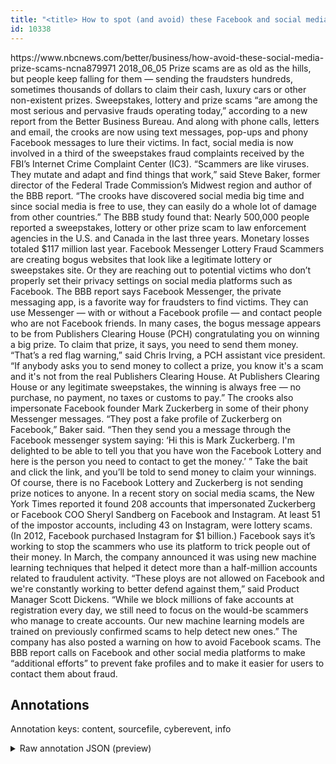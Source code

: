 ```yaml
---
title: "<title> How to spot (and avoid) these Facebook and social media prize scams  </title>"
id: 10338
---
```


<title> How to spot (and avoid) these Facebook and social media prize scams  </title>
<source> https://www.nbcnews.com/better/business/how-avoid-these-social-media-prize-scams-ncna879971 </source>
<date> 2018_06_05 </date>
<text>
Prize scams are as old as the hills, but people keep falling for them — sending the fraudsters hundreds, sometimes thousands of dollars to claim their cash, luxury cars or other non-existent prizes.
Sweepstakes, lottery and prize scams “are among the most serious and pervasive frauds operating today,” according to a new report from the Better Business Bureau. And along with phone calls, letters and email, the crooks are now using text messages, pop-ups and phony Facebook messages to lure their victims. In fact, social media is now involved in a third of the sweepstakes fraud complaints received by the FBI’s Internet Crime Complaint Center (IC3).
“Scammers are like viruses. They mutate and adapt and find things that work,” said Steve Baker, former director of the Federal Trade Commission’s Midwest region and author of the BBB report. “The crooks have discovered social media big time and since social media is free to use, they can easily do a whole lot of damage from other countries.”
The BBB study found that:
    Nearly 500,000 people reported a sweepstakes, lottery or other prize scam to law enforcement agencies in the U.S. and Canada in the last three years.
    Monetary losses totaled $117 million last year.
Facebook Messenger Lottery Fraud
Scammers are creating bogus websites that look like a legitimate lottery or sweepstakes site. Or they are reaching out to potential victims who don’t properly set their privacy settings on social media platforms such as Facebook.
The BBB report says Facebook Messenger, the private messaging app, is a favorite way for fraudsters to find victims. They can use Messenger — with or without a Facebook profile — and contact people who are not Facebook friends.
In many cases, the bogus message appears to be from Publishers Clearing House (PCH) congratulating you on winning a big prize. To claim that prize, it says, you need to send them money.
“That’s a red flag warning,” said Chris Irving, a PCH assistant vice president. “If anybody asks you to send money to collect a prize, you know it's a scam and it's not from the real Publishers Clearing House. At Publishers Clearing House or any legitimate sweepstakes, the winning is always free — no purchase, no payment, no taxes or customs to pay.”
The crooks also impersonate Facebook founder Mark Zuckerberg in some of their phony Messenger messages.
“They post a fake profile of Zuckerberg on Facebook,” Baker said. “Then they send you a message through the Facebook messenger system saying: ‘Hi this is Mark Zuckerberg. I'm delighted to be able to tell you that you have won the Facebook Lottery and here is the person you need to contact to get the money.’ ”
Take the bait and click the link, and you’ll be told to send money to claim your winnings. Of course, there is no Facebook Lottery and Zuckerberg is not sending prize notices to anyone.
In a recent story on social media scams, the New York Times reported it found 208 accounts that impersonated Zuckerberg or Facebook COO Sheryl Sandberg on Facebook and Instagram. At least 51 of the impostor accounts, including 43 on Instagram, were lottery scams. (In 2012, Facebook purchased Instagram for $1 billion.)
Facebook says it’s working to stop the scammers who use its platform to trick people out of their money. In March, the company announced it was using new machine learning techniques that helped it detect more than a half-million accounts related to fraudulent activity.
“These ploys are not allowed on Facebook and we're constantly working to better defend against them,” said Product Manager Scott Dickens. “While we block millions of fake accounts at registration every day, we still need to focus on the would-be scammers who manage to create accounts. Our new machine learning models are trained on previously confirmed scams to help detect new ones.”
The company has also posted a warning on how to avoid Facebook scams.
The BBB report calls on Facebook and other social media platforms to make “additional efforts” to prevent fake profiles and to make it easier for users to contact them about fraud.
</text>



## Annotations

Annotation keys: content, sourcefile, cyberevent, info

<details>
<summary>Raw annotation JSON (preview)</summary>

```json
{
  "content": "Prize scams are as old as the hills, but people keep falling for them \u2014 sending the fraudsters hundreds, sometimes thousands of dollars to claim their cash, luxury cars or other non-existent prizes. Sweepstakes, lottery and prize scams \u201care among the most serious and pervasive frauds operating today,\u201d according to a new report from the Better Business Bureau. And along with phone calls, letters and email, the crooks are now using text messages, pop-ups and phony Facebook messages to lure their victims. In fact, social media is now involved in a third of the sweepstakes fraud complaints received by the FBI\u2019s Internet Crime Complaint Center (IC3). \u201cScammers are like viruses. They mutate and adapt and find things that work,\u201d said Steve Baker, former director of the Federal Trade Commission\u2019s Midwest region and author of the BBB report. \u201cThe crooks have discovered social media big time and since social media is free to use, they can easily do a whole lot of damage from other countries.\u201d The BBB study found that:     Nearly 500,000 people reported a sweepstakes, lottery or other prize scam to law enforcement agencies in the U.S. and Canada in the last three years.     Monetary losses totaled $117 million last year. Facebook Messenger Lottery Fraud Scammers are creating bogus websites that look like a legitimate lottery or sweepstakes site. Or they are reaching out to potential victims who don\u2019t properly set their privacy settings on social media platforms such as Facebook. The BBB report says Facebook Messenger, the private messaging app, is a favorite way for fraudsters to find victims. They can use Messenger \u2014 with or without a Facebook profile \u2014 and contact people who are not Facebook friends. In many cases, the bogus message appears to be from Publishers Clearing House (PCH) congratulating you on winning a big prize. To claim that prize, it says, you need to send them money. \u201cThat\u2019s a red flag warning,\u201d said Chris Irving, a PCH assistant vice president. \u201cIf anybody asks you to send money to collect a prize, you know it's a scam and it's not from the real Publishers Clearing House. At Publishers Clearing House or any legitimate sweepstakes, the winning is always free \u2014 no purchase, no payment, no taxes or customs to pay.\u201d The crooks also impersonate Facebook founder Mark Zuckerberg in some of their phony Messenger messages. \u201cThey post a fake profile of Zuckerberg on Facebook,\u201d Baker said. \u201cThen they send you a message through the Facebook messenger system saying: \u2018Hi this is Mark Zuckerberg. I'm delighted to be able to tell you that you have won the Facebook Lottery and here is the person you need to contact to get the money.\u2019 \u201d Take the bait and click the link, and you\u2019ll be told to send money to claim your winnings. Of course, there is no Facebook Lottery and Zuckerberg is not sending prize notices to anyone. In a recent story on social media scams, the New York Times reported it found 208 accounts that impersonated Zuckerberg or Facebook COO Sheryl Sandberg on Facebook and Instagram. At least 51 of the impostor accounts, including 43 on Instagram, were lottery scams. (In 2012, Facebook purchased Instagram for $1 billion.) Facebook says it\u2019s working to stop the scammers who use its platform to trick people out of their money. In March, the company announced it was using new machine learning techniques that helped it detect more than a half-million accounts related to fraudulent activity. \u201cThese ploys are not allowed on Facebook and we're constantly working to better defend against them,\u201d said Product Manager Scott Dickens. \u201cWhile we block millions of fake accounts at registration every day, we still need to focus on the would-be scammers who manage to create accounts. Our new machine learning models are trained on previously confirmed scams to help detect new ones.\u20
```
</details>
